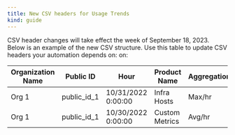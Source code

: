 ```yaml
---
title: New CSV headers for Usage Trends
kind: guide
---
```


CSV header changes will take effect the week of September 18, 2023. Below is an example of the new CSV structure. Use this table to update CSV headers your automation depends on: on:

| Organization Name | Public ID | Hour | Product Name | Aggregation | Usage |
|----| ---| ---| ---| ---| ---|
|Org 1 | public_id_1 | 10/31/2022 0:00:00 | Infra Hosts	| Max/hr	| 500|
|Org 1 | public_id_1 | 10/30/2022 0:00:00 | Custom Metrics	| Avg/hr	| 1000|
